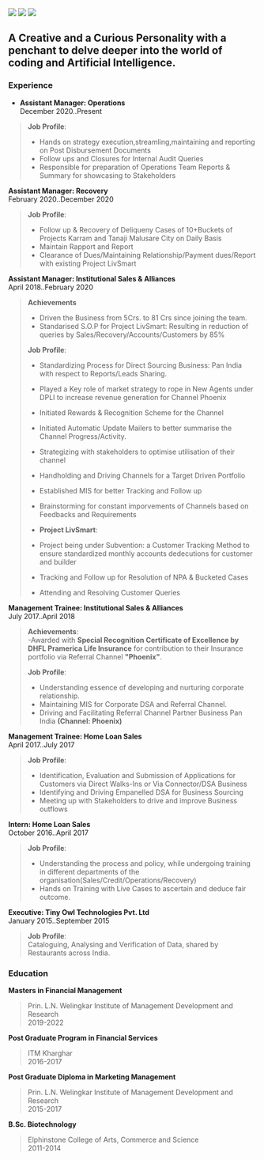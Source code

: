 <meta http-equiv='cache-control' content='no-cache'> 
<meta http-equiv='expires' content='0'> 
<meta http-equiv='pragma' content='no-cache'>

<nav>
<a href="mailto:gautamwalve@gmail.com?"><img src="https://img.shields.io/badge/gmail-%23DD0031.svg?&style=for-the-badge&logo=gmail&logoColor=white"/></a>
<a href="https://www.linkedin.com/in/gautamwalve/"><img src="https://img.shields.io/badge/-LinkedIn-blue?&style=for-the-badge&logo=LinkedIn&logoColor=white"/></a>
<a href ="https://github.com/AasuraA/Aasuraa.github.io/raw/main/Gautam%20Walve__Resume_py%20.pdf"><img src ="https://img.shields.io/badge/-Download-green?&style=for-the-badge&logo=Download&logoColor=white"/></a>
</nav>

## A Creative and a Curious Personality with a penchant to delve deeper into the world of coding and Artificial Intelligence.

### Experience
- **Assistant Manager: Operations**<br>
December 2020..Present <br>
> **Job Profile**:<br> 
>- Hands on strategy execution,streamling,maintaining and reporting on Post Disbursement Documents
>- Follow ups and Closures for Internal Audit Queries
>- Responsible for preparation of Operations Team Reports & Summary for showcasing to Stakeholders

**Assistant Manager: Recovery**<br>
February 2020..December 2020<br>
> **Job Profile**:<br>
>- Follow up & Recovery of Deliqueny Cases of 10+Buckets of Projects Karram and Tanaji Malusare City on Daily Basis
>- Maintain Rapport and Report
>- Clearance of Dues/Maintaining Relationship/Payment dues/Report with existing Project LivSmart

**Assistant Manager: Institutional Sales & Alliances**<br>
April 2018..February 2020<br>


> **Achievements**<br>
>- Driven the Business from 5Crs. to 81 Crs since joining the team.
>- Standarised S.O.P for Project LivSmart: Resulting in reduction of queries by Sales/Recovery/Accounts/Customers by 85%<br>
>
> **Job Profile**:<br>
>- Standardizing Process for Direct Sourcing Business: Pan India with respect to Reports/Leads Sharing.
>- Played a Key role of market strategy to rope in New Agents under DPLI to increase revenue generation for Channel Phoenix
>- Initiated Rewards & Recognition Scheme for the Channel
>- Initiated Automatic Update Mailers to better summarise the Channel Progress/Activity.
>- Strategizing with stakeholders to optimise utilisation of their channel
>- Handholding and Driving Channels for a Target Driven Portfolio
>- Established MIS for better Tracking and Follow up
>- Brainstorming for constant imporvements of Channels based on Feedbacks and Requirements<br>
>
>- **Project LivSmart**:<br>
>- Project being under Subvention:  a Customer Tracking Method to ensure standardized monthly accounts dedecutions for customer and builder
>- Tracking and Follow up for Resolution of NPA & Bucketed Cases
>- Attending and Resolving Customer Queries

**Management Trainee: Institutional Sales & Alliances** <br>
July 2017..April 2018<br>

>**Achievements**:<br>
-Awarded with **Special Recognition Certificate of Excellence by DHFL Pramerica Life Insurance** for contribution to their Insurance portfolio via Referral Channel **"Phoenix"**. <br>
>
> **Job Profile**:<br>
>- Understanding essence of developing and nurturing corporate relationship.
>- Maintaining MIS for Corporate DSA and Referral Channel.
>- Driving and Facilitating Referral Channel Partner Business Pan India **(Channel: Phoenix)**

**Management Trainee: Home Loan Sales**<br>
April 2017..July 2017<br>

> **Job Profile**:<br>
>- Identification, Evaluation and Submission of Applications for Customers via Direct Walks-Ins or Via Connector/DSA Business
>- Identifying and Driving Empanelled DSA for Business Sourcing 
>- Meeting up with Stakeholders to drive and improve Business outflows

**Intern: Home Loan Sales**<br>
October 2016..April 2017<br>

> **Job Profile**:<br>
>- Understanding the process and policy, while undergoing training in different departments of the organisation(Sales/Credit/Operations/Recovery)
>- Hands on Training with Live Cases to ascertain and deduce fair outcome.

**Executive: Tiny Owl Technologies Pvt. Ltd**<br>
January 2015..September 2015<br>

> **Job Profile**:<br>
> Cataloguing, Analysing and Verification of Data, shared by Restaurants across India.


### Education

**Masters in Financial Management**<br>
>Prin. L.N. Welingkar Institute of Management Development and Research<br>
>2019-2022<br>

**Post Graduate Program in Financial Services**<br>
>ITM Kharghar<br>
>2016-2017<br>

**Post Graduate Diploma in Marketing Management**<br>
>Prin. L.N. Welingkar Institute of Management Development and Research<br>
>2015-2017<br>

**B.Sc. Biotechnology**<br>
>Elphinstone College of Arts, Commerce and Science<br>
>2011-2014<br>

